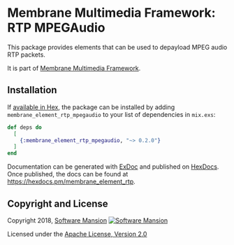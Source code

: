 # Membrane Multimedia Framework: RTP MPEGAudio

This package provides elements that can be used to depayload MPEG audio RTP packets.

It is part of [Membrane Multimedia Framework](https://membraneframework.org).

## Installation

If [available in Hex](https://hex.pm/docs/publish), the package can be installed by adding `membrane_element_rtp_mpegaudio` to your list of dependencies in `mix.exs`:

```elixir
def deps do
  [
    {:membrane_element_rtp_mpegaudio, "~> 0.2.0"}
  ]
end
```

Documentation can be generated with [ExDoc](https://github.com/elixir-lang/ex_doc) and published on [HexDocs](https://hexdocs.pm). Once published, the docs can be found at <https://hexdocs.pm/membrane_element_rtp>.

## Copyright and License

Copyright 2018, [Software Mansion](https://swmansion.com/?utm_source=git&utm_medium=readme&utm_campaign=membrane) [![Software Mansion](https://membraneframework.github.io/static/logo/swm_logo_readme.png)](https://swmansion.com/?utm_source=git&utm_medium=readme&utm_campaign=membrane)

Licensed under the [Apache License, Version 2.0](LICENSE)
